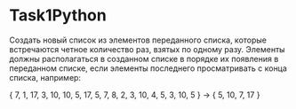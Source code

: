 # Task1Python
Создать новый список из элементов переданного списка, которые встречаются четное количество раз, взятых по одному разу. Элементы должны располагаться в созданном списке в порядке их появления в переданном списке, если элементы последнего просматривать с конца списка, например:

{ 7, 1, 17, 3, 10, 10, 5, 17, 5, 7, 8, 2, 3, 10, 4, 5, 3, 10, 5 } → { 5, 10, 7, 17 }

